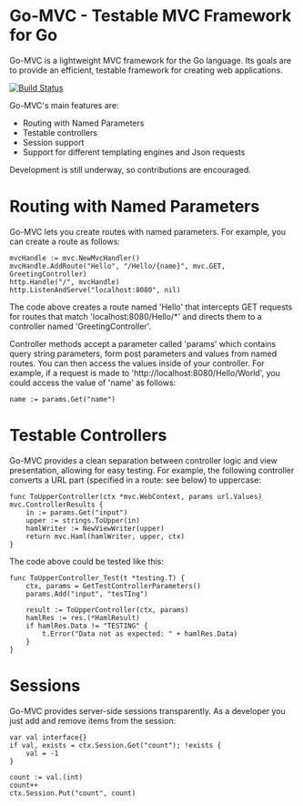 Go-MVC - Testable MVC Framework for Go
======================================

Go-MVC is a lightweight MVC framework for the Go language. Its goals are
to provide an efficient, testable framework for creating web applications.

[![Build Status](https://travis-ci.org/travissimon/go-mvc.png)](https://travis-ci.org/travissimon/go-mvc)

Go-MVC's main features are:
* Routing with Named Parameters
* Testable controllers
* Session support
* Support for different templating engines and Json requests

Development is still underway, so contributions are encouraged.

Routing with Named Parameters
=============================

Go-MVC lets you create routes with named parameters. For example, you
can create a route as follows:

	mvcHandle := mvc.NewMvcHandler()
	mvcHandle.AddRoute("Hello", "/Hello/{name}", mvc.GET, GreetingController)
	http.Handle("/", mvcHandle)
	http.ListenAndServe("localhost:8080", nil)

The code above creates a route named 'Hello' that intercepts GET requests for
routes that match 'localhost:8080/Hello/*' and directs them to a controller
named 'GreetingController'.

Controller methods accept a parameter called 'params' which contains query string
parameters, form post parameters and values from named routes. You can then
access the values inside of your controller. For example, if a request is made to
'http://localhost:8080/Hello/World', you could access the value of 'name' as follows:

	name := params.Get("name")

Testable Controllers
====================

Go-MVC provides a clean separation between controller logic and view
presentation, allowing for easy testing. For example, the following
controller converts a URL part (specified in a route: see below) to uppercase:

    func ToUpperController(ctx *mvc.WebContext, params url.Values) mvc.ControllerResults {
	    in := params.Get("input")
		upper := strings.ToUpper(in)
		hamlWriter := NewViewWriter(upper)
		return mvc.Haml(hamlWriter, upper, ctx)
    }

The code above could be tested like this:

    func ToUpperController_Test(t *testing.T) {
	    ctx, params = GetTestControllerParameters()
		params.Add("input", "tesTIng")

		result := ToUpperController(ctx, params)
		hamlRes := res.(*HamlResult)
		if hamlRes.Data != "TESTING" {
		    t.Error("Data not as expected: " + hamlRes.Data)
		}
    }

Sessions
========

Go-MVC provides server-side sessions transparently. As a developer you 
just add and remove items from the session:

	var val interface{}
	if val, exists = ctx.Session.Get("count"); !exists {
		val = -1
	}

	count := val.(int)
	count++
	ctx.Session.Put("count", count)
